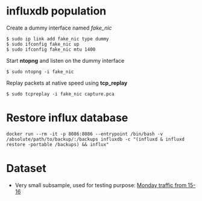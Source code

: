 # influxdb population
Create a dummy interface named _fake_nic_
```
$ sudo ip link add fake_nic type dummy
$ sudo ifconfig fake_nic up
$ sudo ifconfig fake_nic mtu 1400
```
Start **ntopng** and listen on the dummy interface
```
$ sudo ntopng -i fake_nic
```
Replay packets at native speed using **tcp_replay**
```
$ sudo tcpreplay -i fake_nic capture.pca
```

# Restore influx database
```
docker run --rm -it -p 8086:8086 --entrypoint /bin/bash -v /absolute/path/to/backup/:/backups influxdb -c "(influxd & influxd restore -portable /backups) && influx"
```

# Dataset
* Very small subsample, used for testing purpose: [Monday traffic from 15-16](http://bit.ly/CICIDS2017_Monday_from15to16_influx)
